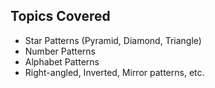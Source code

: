 ## Topics Covered
- Star Patterns (Pyramid, Diamond, Triangle)
- Number Patterns
- Alphabet Patterns
- Right-angled, Inverted, Mirror patterns, etc.
